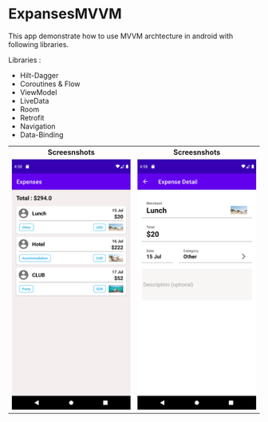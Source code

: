 # ExpansesMVVM

This app demonstrate how to use MVVM archtecture in android with following libraries.

Libraries : 
* Hilt-Dagger
* Coroutines & Flow
* ViewModel
* LiveData
* Room
* Retrofit
* Navigation
* Data-Binding


<table>

<th>Screesnshots</th>
<th>Screesnshots</th>

<tr>
<td>
 <img src="https://raw.githubusercontent.com/kanulp/ExpensesMVVM/main/screenshots/ss1.png" width="600"   title="Screenshot 1">
</td>
<td>
 <img src="https://raw.githubusercontent.com/kanulp/ExpensesMVVM/main/screenshots/ss2.png" width="600" title="Screenshot 2">
</td>
</tr>

</table>